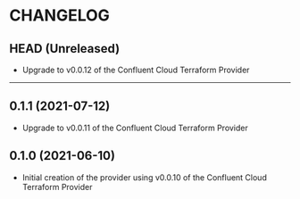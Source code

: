 CHANGELOG
=========

## HEAD (Unreleased)
* Upgrade to v0.0.12 of the Confluent Cloud Terraform Provider

---

## 0.1.1 (2021-07-12)
* Upgrade to v0.0.11 of the Confluent Cloud Terraform Provider

## 0.1.0 (2021-06-10)
* Initial creation of the provider using v0.0.10 of the Confluent Cloud Terraform Provider
